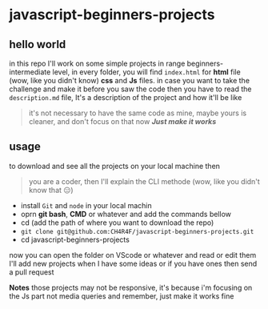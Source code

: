 # javascript-beginners-projects
## hello world
in this repo I'll work on some simple projects in range beginners-intermediate level, in every folder, you will find `index.html` for **html** file (wow, like you didn't know) **css** and **Js** files. in case you want to take the challenge and make it before you saw the code then you have to read the `description.md` file, It's a description of the project and how it'll be like
>it's not necessary to have the same code as mine, maybe yours is cleaner, and don't focus on that now ***Just make it works***

## usage
to download and see all the projects on your local machine then
>you are a coder, then I'll explain the CLI methode (wow, like you didn't know that 😑)

* install `Git` and `node` in your local machin
* oprn **git bash**, **CMD** or whatever and add the commands bellow
* cd (add the path of where you want to download the repo)
* `git clone git@github.com:CH4R4F/javascript-beginners-projects.git`
* cd javascript-beginners-projects

now you can open the folder on VScode or whatever and read or edit them
I'll add new projects when I have some ideas or if you have ones then send a pull request

**Notes**
those projects may not be responsive, it's because i'm focusing on the Js part not media queries
and remember, just make it works fine

